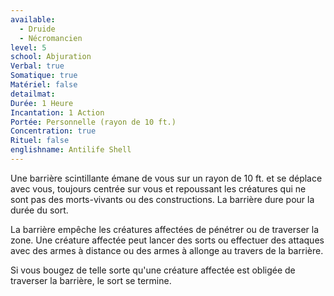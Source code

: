 ```yaml
---
available:
  - Druide
  - Nécromancien
level: 5
school: Abjuration
Verbal: true
Somatique: true
Matériel: false
detailmat: 
Durée: 1 Heure
Incantation: 1 Action
Portée: Personnelle (rayon de 10 ft.)
Concentration: true
Rituel: false
englishname: Antilife Shell
---
```

Une barrière scintillante émane de vous sur un rayon de 10 ft. et se déplace avec vous, toujours centrée sur vous et repoussant les créatures qui ne sont pas des morts-vivants ou des constructions. La barrière dure pour la durée du sort.

La barrière empêche les créatures affectées de pénétrer ou de traverser la zone. Une créature affectée peut lancer des sorts ou effectuer des attaques avec des armes à distance ou des armes à allonge au travers de la barrière.

Si vous bougez de telle sorte qu'une créature affectée est obligée de traverser la barrière, le sort se termine.




